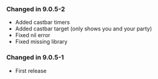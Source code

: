 ### Changed in 9.0.5-2
- Added castbar timers
- Added castbar target (only shows you and your party)
- Fixed nil error
- Fixed missing library

### Changed in 9.0.5-1
- First release
